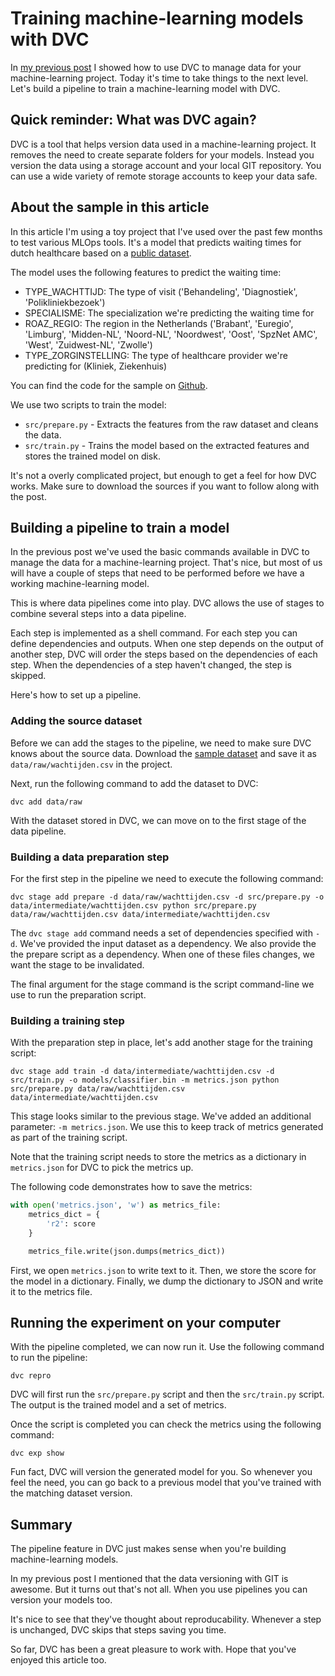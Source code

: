 # Training machine-learning models with DVC

In [my previous post][PREV_POST] I showed how to use DVC to manage data for your
machine-learning project. Today it's time to take things to the next level.
Let's build a pipeline to train a machine-learning model with DVC.

## Quick reminder: What was DVC again?

DVC is a tool that helps version data used in a machine-learning project.
It removes the need to create separate folders for your models. Instead you
version the data using a storage account and your local GIT repository. You can
use a wide variety of remote storage accounts to keep your data safe.

## About the sample in this article

In this article I'm using a toy project that I've used over the past few months
to test various MLOps tools. It's a model that predicts waiting times for dutch
healthcare based on a [public dataset][DATASET].

The model uses the following features to predict the waiting time:

- TYPE_WACHTTIJD: The type of visit ('Behandeling', 'Diagnostiek', 'Polikliniekbezoek')
- SPECIALISME: The specialization we're predicting the waiting time for
- ROAZ_REGIO: The region in the Netherlands ('Brabant', 'Euregio', 'Limburg', 'Midden-NL', 'Noord-NL', 'Noordwest', 'Oost', 'SpzNet AMC', 'West', 'Zuidwest-NL', 'Zwolle')
- TYPE_ZORGINSTELLING: The type of healthcare provider we're predicting for (Kliniek, Ziekenhuis)

You can find the code for the sample on [Github][DEMO_CODE].

We use two scripts to train the model:

* `src/prepare.py` - Extracts the features from the raw dataset and cleans the data.
* `src/train.py` - Trains the model based on the extracted features and stores the trained model on disk.

It's not a overly complicated project, but enough to get a feel for how DVC works.
Make sure to download the sources if you want to follow along with the post.

## Building a pipeline to train a model

In the previous post we've used the basic commands available in DVC to manage
the data for a machine-learning project. That's nice, but most of us will have
a couple of steps that need to be performed before we have a working
machine-learning model.

This is where data pipelines come into play. DVC allows the use of stages to
combine several steps into a data pipeline. 

Each step is implemented as a shell command. For each step you can define
dependencies and outputs. When one step depends on the output of another step,
DVC will order the steps based on the dependencies of each step. When the
dependencies of a step haven't changed, the step is skipped.

Here's how to set up a pipeline.

### Adding the source dataset

Before we can add the stages to the pipeline, we need to make sure DVC knows
about the source data. Download the [sample dataset][DATASET] and save it as 
`data/raw/wachtijden.csv` in the project.

Next, run the following command to add the dataset to DVC:

```
dvc add data/raw
```

With the dataset stored in DVC, we can move on to the first stage of the data
pipeline.

### Building a data preparation step

For the first step in the pipeline we need to execute the following command:

```
dvc stage add prepare -d data/raw/wachttijden.csv -d src/prepare.py -o data/intermediate/wachttijden.csv python src/prepare.py data/raw/wachttijden.csv data/intermediate/wachttijden.csv
```

The `dvc stage add` command needs a set of dependencies specified with `-d`. 
We've provided the input dataset as a dependency. We also provide the the
prepare script as a dependency. When one of these files changes, we want
the stage to be invalidated.

The final argument for the stage command is the script command-line we use to
run the preparation script.

### Building a training step

With the preparation step in place, let's add another stage for the training script:

```
dvc stage add train -d data/intermediate/wachttijden.csv -d src/train.py -o models/classifier.bin -m metrics.json python src/prepare.py data/raw/wachttijden.csv data/intermediate/wachttijden.csv
```

This stage looks similar to the previous stage. We've added an additional
parameter: `-m metrics.json`. We use this to keep track of metrics generated
as part of the training script.

Note that the training script needs to store the metrics as a dictionary in 
`metrics.json` for DVC to pick the metrics up.

The following code demonstrates how to save the metrics:

```python
with open('metrics.json', 'w') as metrics_file:
    metrics_dict = {
        'r2': score
    }

    metrics_file.write(json.dumps(metrics_dict))
```

First, we open `metrics.json` to write text to it. Then, we store the score for
the model in a dictionary. Finally, we dump the dictionary to JSON and write
it to the metrics file.

## Running the experiment on your computer

With the pipeline completed, we can now run it. Use the following command
to run the pipeline:

```
dvc repro
```

DVC will first run the `src/prepare.py` script and then the `src/train.py` script.
The output is the trained model and a set of metrics.

Once the script is completed you can check the metrics using the following
command:

```
dvc exp show
```

Fun fact, DVC will version the generated model for you. So whenever you feel the need, you can go back to
a previous model that you've trained with the matching dataset version. 

## Summary

The pipeline feature in DVC just makes sense when you're building machine-learning models.

In my previous post I mentioned that the data versioning with GIT is awesome.
But it turns out that's not all. When you use pipelines you can version your models too.

It's nice to see that they've thought about reproducability. Whenever a step is unchanged, 
DVC skips that steps saving you time. 

So far, DVC has been a great pleasure to work with. Hope that you've enjoyed this
article too.

[PREV_POST]: https://fizzylogic.nl/2022/10/14/managing-machine-learning-datasets-with-dvc
[DATASET]: https://puc.overheid.nl/PUC/Handlers/DownloadDocument.ashx?identifier=PUC_656543_22&versienummer=1
[DEMO_CODE]: https://github.com/wmeints/dvc-demo
